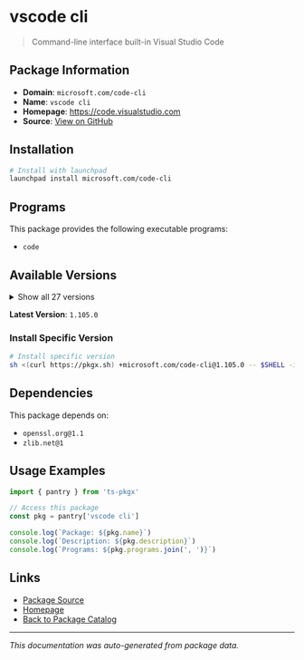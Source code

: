 # vscode cli

> Command-line interface built-in Visual Studio Code

## Package Information

- **Domain**: `microsoft.com/code-cli`
- **Name**: `vscode cli`
- **Homepage**: https://code.visualstudio.com
- **Source**: [View on GitHub](https://github.com/pkgxdev/pantry/tree/main/projects/microsoft.com/code-cli/package.yml)

## Installation

```bash
# Install with launchpad
launchpad install microsoft.com/code-cli
```

## Programs

This package provides the following executable programs:

- `code`

## Available Versions

<details>
<summary>Show all 27 versions</summary>

- `1.105.0`, `1.104.3`, `1.104.2`, `1.104.1`, `1.104.0`
- `1.103.2`, `1.103.1`, `1.103.0`, `1.102.3`, `1.102.2`
- `1.102.1`, `1.102.0`, `1.101.2`, `1.101.1`, `1.101.0`
- `1.100.3`, `1.100.2`, `1.100.1`, `1.100.0`, `1.99.3`
- `1.99.2`, `1.99.1`, `1.99.0`, `1.98.2`, `1.98.1`
- `1.98.0`, `1.97.2`

</details>

**Latest Version**: `1.105.0`

### Install Specific Version

```bash
# Install specific version
sh <(curl https://pkgx.sh) +microsoft.com/code-cli@1.105.0 -- $SHELL -i
```

## Dependencies

This package depends on:

- `openssl.org@1.1`
- `zlib.net@1`

## Usage Examples

```typescript
import { pantry } from 'ts-pkgx'

// Access this package
const pkg = pantry['vscode cli']

console.log(`Package: ${pkg.name}`)
console.log(`Description: ${pkg.description}`)
console.log(`Programs: ${pkg.programs.join(', ')}`)
```

## Links

- [Package Source](https://github.com/pkgxdev/pantry/tree/main/projects/microsoft.com/code-cli/package.yml)
- [Homepage](https://code.visualstudio.com)
- [Back to Package Catalog](../../../package-catalog.md)

---

*This documentation was auto-generated from package data.*
